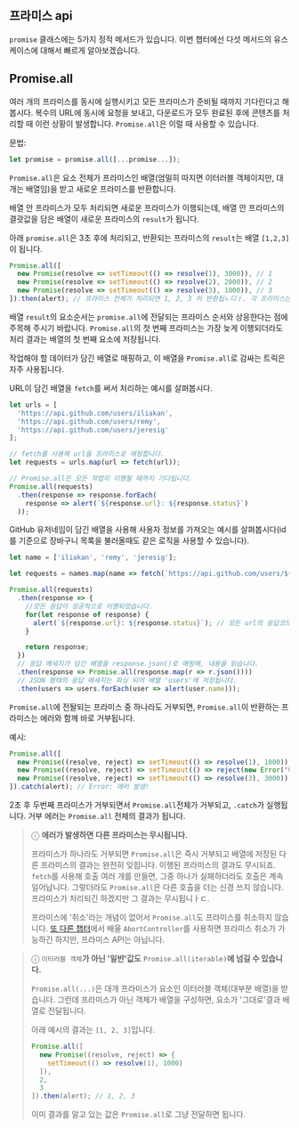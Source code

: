 ## 프라미스 api

`promise` 클래스에는 5가지 정적 메서드가 있습니다. 이번 챕터에선 다섯 메서드의 유스 케이스에 대해서 빠르게 알아보겠습니다.

## Promise.all

여러 개의 프라미스를 동시에 실행시키고 모든 프라미스가 준비될 때까지 기다린다고 해봅시다.
복수의 URL에 동시에 요청을 보내고, 다운로드가 모두 완료된 후에 콘텐츠를 처리할 때 이런 상황이 발생합니다.
`Promise.all`은 이럴 때 사용할 수 있습니다.

문법:

```js
let promise = promise.all([...promise...]);
```

`Promise.all`은 요소 전체가 프라미스인 배열(엄밀히 따지면 이터러블 객체이지만, 대개는 배열임)을 받고 새로운 프라미스를 반환합니다. 

배열 안 프라미스가 모두 처리되면 새로운 프라미스가 이행되는데, 배열 안 프라미스의 결괏값을 담은 배열이 새로운 프라미스의 `result`가 됩니다.

아래 `promise.all`은 3초 후에 처리되고, 반환되는 프라미스의 `result`는 배열 `[1,2,3]`이 됩니다.

```js
Promise.all([
  new Promise(resolve => setTimeout(() => resolve(1), 3000)), // 1
  new Promise(resolve => setTimeout(() => resolve(2), 2000)), // 2
  new Promise(resolve => setTimeout(() => resolve(3), 1000)), // 3
]).then(alert); // 프라미스 전체가 처리되면 1, 2, 3 이 반환됩ㄴ디ㅏ. 각 프라미스는 배열을 구성하는 요소가 됩니다.
```

배열 `result`의 요소순서는 `promise.all`에 전달되는 프라미스 순서와 상응한다는 점에 주목해 주시기 바랍니다.
`Promise.all`의 첫 번째 프라미스는 가장 늦게 이행되더라도 처리 결과는 배열의 첫 번째 요소에 저장됩니다.

작업해야 할 데이터가 담긴 배열로 매핑하고, 이 배열을 `Promise.all`로 감싸는 트릭은 자주 사용됩니다.

URL이 담긴 배열을 `fetch`를 써서 처리하는 예시를 살펴봅시다.

```js
let urls = [
  'https://api.github.com/users/iliakan',
  'https://api.github.com/users/remy',
  'https://api.github.com/users/jeresig'
];

// fetch를 사용해 url을 프라미스로 매핑합니다.
let requests = urls.map(url => fetch(url));

// Promise.all은 모든 작업이 이행될 때까지 기다립니다.
Promise.all(requests)
  .then(response => response.forEach(
    response => alert(`${response.url}: ${response.status}`)
  ));
```

GitHub 유저네임이 담긴 배열을 사용해 사용자 정보를 가져오는 예시를 살펴봅시다(id를 기준으로 장바구니 목록을 불러올때도 같은 로직을 사용할 수 있습니다).

```js
let name = ['iliakan', 'remy', 'jeresig'];

let requests = names.map(name => fetch(`https://api.github.com/users/${name}`));

Promise.all(requests)
  .then(response => {
    //모든 응답이 성공적으로 이행되었습니다.
    for(let response of response) {
      alert(`${response.url}: ${response.status}`); // 모든 url의 응답코드가 200입니다.
    }

    return response;
  })
  // 응답 메세지가 담긴 배열을 response.json()로 매핑해, 내용을 읽습니다.
  .then(response => Promise.all(response.map(r => r.json())))
  // JSON 형태의 응답 메세지는 파싱 되어 배열 'users'에 저장됩니다.
  .then(users => users.forEach(user => alert(user.name)));
```

`Promise.all`에 전돨되는 프라미스 중 하나라도 거부되면, `Promise.all`이 반환하는 프라미스는 에러와 함께 바로 거부됩니다.

예시:

```js
Promise.all([
  new Promise((resolve, reject) => setTimeout(() => resolve(1), 1000)),
  new Promise((resolve, reject) => setTimeout(() => reject(new Error("에러 발생!")), 2000)),
  new Promise((resolve, reject) => setTimeout(() => resolve(3), 3000))
]).catch(alert); // Error: 에러 발생!
```

2초 후 두번째 프라미스가 거부되면서 `Promise.all`전체가 거부되고, `.catch`가 실행됩니다. 거부 에러는 `Promise.all` 전체의 결과가 됩니다.

> ⓘ **에러가 발생하면 다른 프라미스는 무시됩니다.**
> 
> 프라미스가 하나라도 거부되면 `Promise.all`은 즉시 거부되고 배열에 저장된 다른 프라미스의 결과는 완전히 잊힙니다. 이행된 프라미스의 결과도 무시되죠.
> `fetch`를 사용해 호출 여러 개를 만들면, 그중 하나가 실패하더라도 호출은 계속 일어납니다. 그렇더라도
> `Promise.all`은 다른 호출을 더는 신경 쓰지 않습니다. 프라미스가 처리되긴 하겠지만 그 결과는 무시됩니ㅏㄷ.
>
>  프라미스에 '취소'라는 개념이 없어서 `Promise.all`도 프라미스를 취소하지 않습니다. <a href="https://ko.javascript.info/fetch-abort">또 다른 챕터</a>에서 배울 `AbortController`를 사용하면 프라미스 취소가 가능하긴 하지만, 프라미스 API는 아닙니다.

> ⓘ `이터러블 객체`**가 아닌 '일반'값도** `Promise.all(iterable)`**에 넘길 수 있습니다.**
> 
> `Promise.all(...)`은 대개 프라미스가 요소인 이터러블 객체(대부분 배열)을 받습니다. 그런데 프라미스가 아닌 객체가 배열을 구성하면, 요소가 '그대로'결과 배열로 전달됩니다.
> 
> 아래 예시의 결과는 `[1, 2, 3]`입니다.
> ```js
> Promise.all([
>   new Promise((resolve, reject) => {
>     setTimeout(() => resolve(1), 1000)
>   ]),
>   2,
>   3
> ]).then(alert); // 1, 2, 3
> ```
> 
> 이미 결과를 알고 있는 값은 `Promise.all`로 그냥 전달하면 됩니다.
